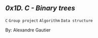 ## *0x1D. C - Binary trees*

`C`   `Group project`   `Algorithm`    `Data structure`

By: Alexandre Gautier

